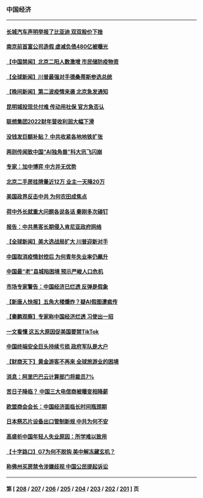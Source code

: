 ### 中国经济
---
#### [长城汽车声明举报了比亚迪 双双股价下挫](../../pages/ncid283/n14003509.md) 
#### [南京前首富公司造假 虚减负债480亿被曝光](../../pages/ncid283/n14003752.md) 
#### [【中国禁闻】北京二阳人数激增 市民储防疫物资](../../pages/ncid283/n14003334.md) 
#### [【全球新闻】川普最强对手德桑蒂斯参选总统](../../pages/ncid283/n14003740.md) 
#### [【晚间新闻】第二波疫情来袭 北京急发通知](../../pages/ncid283/n14003275.md) 
#### [昆明城投现兑付难 传动用社保 官方急否认](../../pages/ncid283/n14003532.md) 
#### [联想集团2022财年营收利润大幅下滑](../../pages/ncid283/n14003443.md) 
#### [没钱发巨额补贴？ 中共收紧各地地铁扩张](../../pages/ncid283/n14003386.md) 
#### [两则传闻致中国“AI独角兽”科大讯飞闪崩](../../pages/ncid283/n14003420.md) 
#### [专家：加中博弈 中方并无优势](../../pages/ncid283/n14003285.md) 
#### [北京二手房挂牌量近12万 业主一天降20万](../../pages/ncid283/n14003072.md) 
#### [美国政界反击中共 为何农田成焦点](../../pages/ncid283/n14003260.md) 
#### [荷中外长就重大问题各说各话 秦刚多次碰钉](../../pages/ncid283/n14003248.md) 
#### [报告：中共黑客长期侵入肯尼亚政府网络](../../pages/ncid283/n14003091.md) 
#### [【全球新闻】美大选战局扩大 川普迎新对手](../../pages/ncid283/n14003061.md) 
#### [中国取消疫情封控后 为何青年失业率仍飙升](../../pages/ncid283/n14003024.md) 
#### [中国最“老”县城陷困境 预示严峻人口危机](../../pages/ncid283/n14002870.md) 
#### [市场专家警告：中国经济已烂透 反弹是假象](../../pages/ncid283/n14002866.md) 
#### [【新唐人快报】五角大楼爆炸？疑AI假图遭疯传](../../pages/ncid283/n14002710.md) 
#### [【秦鹏观察】专家称中国经济烂透 习使出一招](../../pages/ncid283/n14002767.md) 
#### [一文看懂 这五大原因促美国要禁TikTok](../../pages/ncid283/n14002629.md) 
#### [中国终端安全巨头持续亏损 政府军队是大户](../../pages/ncid283/n14002723.md) 
#### [【财商天下】黄金游客不再来 全球旅游业的困境](../../pages/ncid283/n14002692.md) 
#### [消息：阿里巴巴云计算部门将裁员7%](../../pages/ncid283/n14002465.md) 
#### [苦日子降临？ 中国三大电信商被曝变相降薪](../../pages/ncid283/n14002697.md) 
#### [欧盟商会会长：中国经济面临长时间瓶颈期](../../pages/ncid283/n14002684.md) 
#### [日本祭芯片设备出口管制新规 中共为何不安](../../pages/ncid283/n14002608.md) 
#### [高盛析中国年轻人失业原因：所学难以致用](../../pages/ncid283/n14002617.md) 
#### [【十字路口】G7为何不脱钩 美中解冻藏玄机？](../../pages/ncid283/n14002513.md) 
#### [称佛州买房禁令涉嫌歧视 中国公民提起诉讼](../../pages/ncid283/n14002447.md) 

---
#### 第 [ [208](./208.md) / [207](./207.md) / [206](./206.md) / [205](./205.md) / [204](./204.md) / [203](./203.md) / [202](./202.md) / [201](./201.md) ] 页
